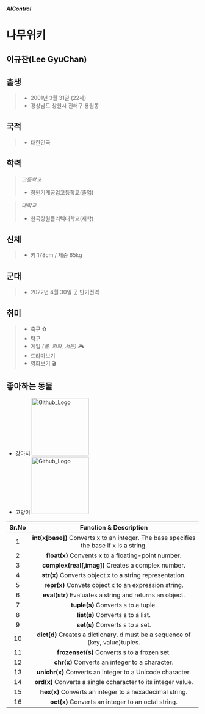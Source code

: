##### AIControl


나무위키
========
이규찬(Lee GyuChan)
-------------------

## 출생
>- 2001년 3월 31일 (22세)
>- 경상남도 창원시 진해구 용원동

## 국적
>- 대한민국

## 학력

>*고등학교* 
>+ 창원기계공업고등학교(졸업)

>*대학교*
>+ 한국창원폴리텍대학교(재학)

## 신체
>- 키 178cm / 체중 65kg

## 군대
>- 2022년 4월 30일 군 만기전역

## 취미
>- 축구 :soccer:
>- 탁구
>- 게임 *(롤, 피파, 서든)* :video_game:
>- 드라마보기
>- 영화보기 :clapper:

## 좋아하는 동물
- 강아지
<img src="https://search.pstatic.net/common/?src=http%3A%2F%2Fblogfiles.naver.net%2FMjAyMjAxMjBfMjAy%2FMDAxNjQyNjM5NDE2MDIx.5CcMMg0c8WXyaonBTKLN9TrdWMmDGpwPhsl8td-Q_dkg.dlsmukhmXppJvWu9bZ0YX1bLcOuUnwx-g_PEPMGRlbAg.JPEG.reorio99%2Fshiba-inu-3600225_1920.jpg&type=sc960_832" width="150px" height="150px" title="Github_Logo"></img>
- 고양이
<img src="https://search.pstatic.net/common/?src=http%3A%2F%2Fblogfiles.naver.net%2FMjAyMTEyMDVfNDUg%2FMDAxNjM4Njg4OTM4NTM1.cSE20tDhvBDi1EvJ4BfO9K0PnzEEEnnIlJu6t1CEtygg.4sBzFA9sO0csayOkmSEYWlUZghTXgjC7io4jCBodV4Mg.JPEG.soristudio%2F%25BD%25C7%25C6%25F7%25C0%25CE%25C6%25AE_%252811%2529.jpg&type=sc960_832" width="150px" height="150px" title="Github_Logo"></img>





|**Sr.No**|                               **Function & Description**                                                                        |
|:---:|:---:|
|1| **int(x[base])** Converts x to an integer. The base specifies the base if x is a string.                                       |
|2|**float(x)** Convents x to a floating-point number.|
|3|**complex(real[,imag])** Creates a complex number.|
|4|**str(x)** Converts object x to a string representation.|
|5|**repr(x)** Convets object x to an expression string.|
|6|**eval(str)** Evaluates a string and returns an object.|
|7|**tuple(s)** Converts s to a tuple.|
|8|**list(s)** Converts s to a list.|
|9|**set(s)** Converts s to a set.|
|10|**dict(d)** Creates a dictionary. d must be a sequence of (key, value)tuples.|
|11|**frozenset(s)** Converts s to a frozen set.|
|12|**chr(x)** Converts an integer to a character.|
|13|**unichr(x)** Converts an integer to a Unicode character.|
|14|**ord(x)** Converts a single ccharacter to its integer value.|
|15|**hex(x)** Converts an integer to a hexadecimal string.|
|16|**oct(x)** Converts an integer to an octal string.|


